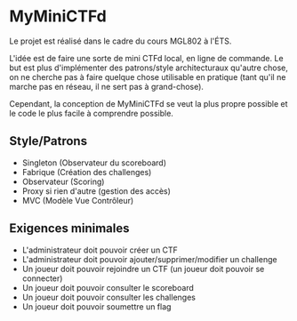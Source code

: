 # MyMiniCTFd
Le projet est réalisé dans le cadre du cours MGL802 à l'ÉTS.

L'idée est de faire une sorte de mini CTFd local, en ligne de commande. 
Le but est plus d'implémenter des patrons/style architecturaux qu'autre chose, on ne cherche pas à faire quelque chose utilisable en pratique (tant qu'il ne marche pas en réseau, il ne sert pas à grand-chose).

Cependant, la conception de MyMiniCTFd se veut la plus propre possible et le code le plus facile à comprendre possible.

## Style/Patrons
- Singleton (Observateur du scoreboard)
- Fabrique (Création des challenges)
- Observateur (Scoring)
- Proxy si rien d'autre (gestion des accès)
- MVC (Modèle Vue Contrôleur)

## Exigences minimales
- L'administrateur doit pouvoir créer un CTF
- L'administrateur doit pouvoir ajouter/supprimer/modifier un challenge
- Un joueur doit pouvoir rejoindre un CTF (un joueur doit pouvoir se connecter)
- Un joueur doit pouvoir consulter le scoreboard
- Un joueur doit pouvoir consulter les challenges
- Un joueur doit pouvoir soumettre un flag

